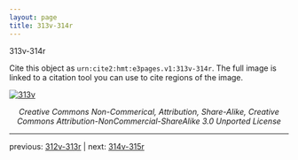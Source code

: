 ```yaml
---
layout: page
title: 313v-314r
---
```


313v-314r

Cite this object as `urn:cite2:hmt:e3pages.v1:313v-314r`.  The full image is linked to a citation tool you can use to cite regions of the image.

[![313v](http://www.homermultitext.org/iipsrv?IIIF=/project/homer/pyramidal/deepzoom/hmt/e3bifolio/v1/null.tif/full/800,/0/default.jpg)](http://www.homermultitext.org/ict2/?urn=urn:cite2:hmt:e3bifolio.v1:null) 

<p style="text-align: center; font-style: italic;">Creative Commons Non-Commerical, Attribution, Share-Alike, Creative Commons Attribution-NonCommercial-ShareAlike 3.0 Unported License</p>

---

previous: [312v-313r](../312v-313r/) | next: [314v-315r](../314v-315r/)